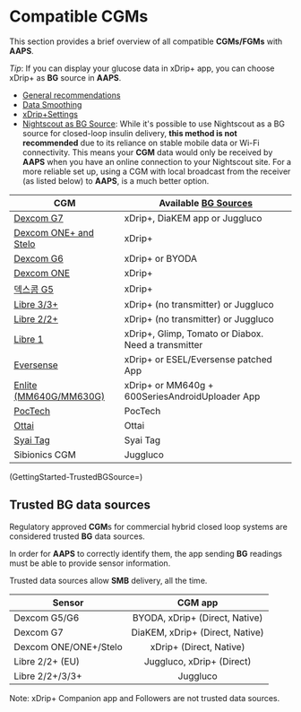 # Compatible CGMs

This section provides a brief overview of all compatible **CGMs/FGMs** with **AAPS**.

*Tip*: If you can display your glucose data in xDrip+ app, you can choose xDrip+ as **BG** source in **AAPS**.

* [General recommendations](../CompatibleCgms/GeneralCGMRecommendation.md)
* [Data Smoothing](../CompatibleCgms/SmoothingBloodGlucoseData.md)
* [xDrip+Settings](../CompatibleCgms/xDrip.md)
* [Nightscout as BG Source](../CompatibleCgms/CgmNightscoutUpload.md): While it's possible to use Nightscout as a BG source for closed-loop insulin delivery, **this method is not recommended** due to its reliance on stable mobile data or Wi-Fi connectivity. This means your **CGM** data would only be received by **AAPS** when you have an online connection to your Nightscout site. For a more reliable set up, using a CGM with local broadcast from the receiver (as listed below) to **AAPS**, is a much better option.

| CGM                                                    | Available [BG Sources](../SettingUpAaps/ConfigBuilder.md#bg-source) |
| ------------------------------------------------------ | ------------------------------------------------------------------- |
| [Dexcom G7](../CompatibleCgms/DexcomG7.md)             | xDrip+, DiaKEM app or Juggluco                                      |
| [Dexcom ONE+ and Stelo](../CompatibleCgms/DexcomG7.md) | xDrip+                                                              |
| [Dexcom G6](../CompatibleCgms/DexcomG6.md)             | xDrip+ or BYODA                                                     |
| [Dexcom ONE](../CompatibleCgms/DexcomG6.md)            | xDrip+                                                              |
| [덱스콤 G5](../CompatibleCgms/DexcomG5.md)                | xDrip+                                                              |
| [Libre 3/3+](../CompatibleCgms/Libre3.md)              | xDrip+ (no transmitter) or Juggluco                                 |
| [Libre 2/2+](../CompatibleCgms/Libre2.md)              | xDrip+ (no transmitter) or Juggluco                                 |
| [Libre 1](../CompatibleCgms/Libre1.md)                 | xDrip+, Glimp, Tomato or Diabox. Need a transmitter                 |
| [Eversense](../CompatibleCgms/Eversense.md)            | xDrip+ or ESEL/Eversense patched App                                |
| [Enlite (MM640G/MM630G)](../CompatibleCgms/MM640g.md)  | xDrip+ or MM640g + 600SeriesAndroidUploader App                     |
| [PocTech](../CompatibleCgms/PocTech.md)                | PocTech                                                             |
| [Ottai](../CompatibleCgms/OttaiM8.md)                  | Ottai                                                               |
| [Syai Tag](../CompatibleCgms/SyaiTagX1.md)             | Syai Tag                                                            |
| Sibionics CGM                                          | Juggluco                                                            |

(GettingStarted-TrustedBGSource=)

## Trusted BG data sources

Regulatory approved **CGM**s for commercial hybrid closed loop systems are considered trusted **BG** data sources.

In order for **AAPS** to correctly identify them, the app sending **BG** readings must be able to provide sensor information.

Trusted data sources allow **SMB** delivery, all the time.

| Sensor                |             CGM app             |
| --------------------- |:-------------------------------:|
| Dexcom G5/G6          | BYODA, xDrip+ (Direct, Native)  |
| Dexcom G7             | DiaKEM, xDrip+ (Direct, Native) |
| Dexcom ONE/ONE+/Stelo |     xDrip+ (Direct, Native)     |
| Libre 2/2+ (EU)       |    Juggluco, xDrip+ (Direct)    |
| Libre 2/2+/3/3+       |            Juggluco             |

Note: xDrip+ Companion app and Followers are not trusted data sources.
